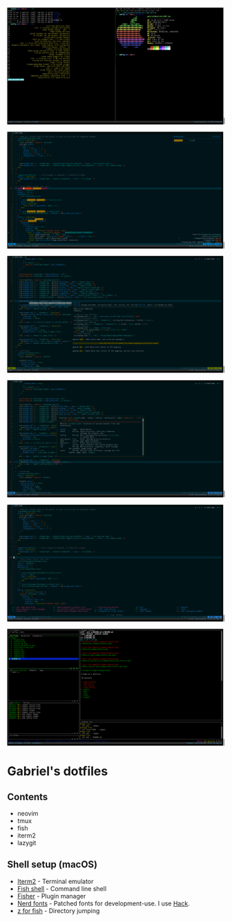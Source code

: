 ![Neofetch](images/neofetch.png)

![Neovim](images/neovim.png)

![Neovim-cmp](images/neovim-cmp.png)

![Neovim-lsp-shift-k](images/neovim-lsp-shift-k.png)

![Neovim-which-key](images/neovim-which-key.png)

![Lazygit](images/lazygit.png)

# Gabriel's dotfiles

## Contents

- neovim
- tmux
- fish
- iterm2
- lazygit

## Shell setup (macOS)

- [Iterm2](https://iterm2.com/) - Terminal emulator
- [Fish shell](https://fishshell.com/) - Command line shell
- [Fisher](https://github.com/jorgebucaran/fisher) - Plugin manager
- [Nerd fonts](https://github.com/ryanoasis/nerd-fonts) - Patched fonts for development-use. I use [Hack](https://github.com/ryanoasis/nerd-fonts/tree/master/patched-fonts/Hack).
- [z for fish](https://github.com/jethrokuan/z) - Directory jumping

